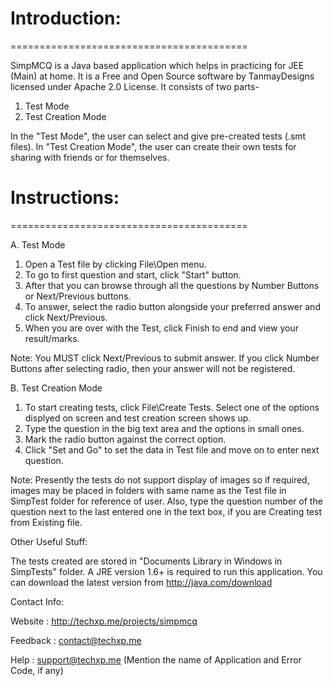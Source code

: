 # Introduction:
=========================================

SimpMCQ is a Java based application which helps in practicing for JEE (Main) at home. It is a Free and
Open Source software by TanmayDesigns licensed under Apache 2.0 License. It consists of two parts-
1. Test Mode
2. Test Creation Mode

In the "Test Mode", the user can select and give pre-created tests (.smt files). In "Test Creation Mode",
the user can create their own tests for sharing with friends or for themselves.

# Instructions:
=========================================

A. Test Mode

   1. Open a Test file by clicking File\Open menu.
   2. To go to first question and start, click "Start" button.
   3. After that you can browse through all the questions by Number Buttons or Next/Previous buttons.
   4. To answer, select the radio button alongside your preferred answer and click Next/Previous.
   5. When you are over with the Test, click Finish to end and view your result/marks.

Note:
You MUST click Next/Previous to submit answer. If you click Number Buttons after selecting radio, then
your answer will not be registered.

B. Test Creation Mode

   1. To start creating tests, click File\Create Tests. Select one of the options displyed on screen
      and test creation screen shows up.
   2. Type the question in the big text area and the options in small ones.
   3. Mark the radio button against the correct option.
   4. Click "Set and Go" to set the data in Test file and move on to enter next question.

Note:
Presently the tests do not support display of images so if required, images may be placed in folders with
same name as the Test file in SimpTest folder for reference of user. Also, type the question number of
the question next to the last entered one in the text box, if you are Creating test from Existing file.

Other Useful Stuff:

The tests created are stored in "Documents Library in Windows in SimpTests" folder.
A JRE version 1.6+ is required to run this application. You can download the latest version from
http://java.com/download

Contact Info:

Website  : http://techxp.me/projects/simpmcq

Feedback : contact@techxp.me

Help     : support@techxp.me (Mention the name of Application and Error Code, if any)